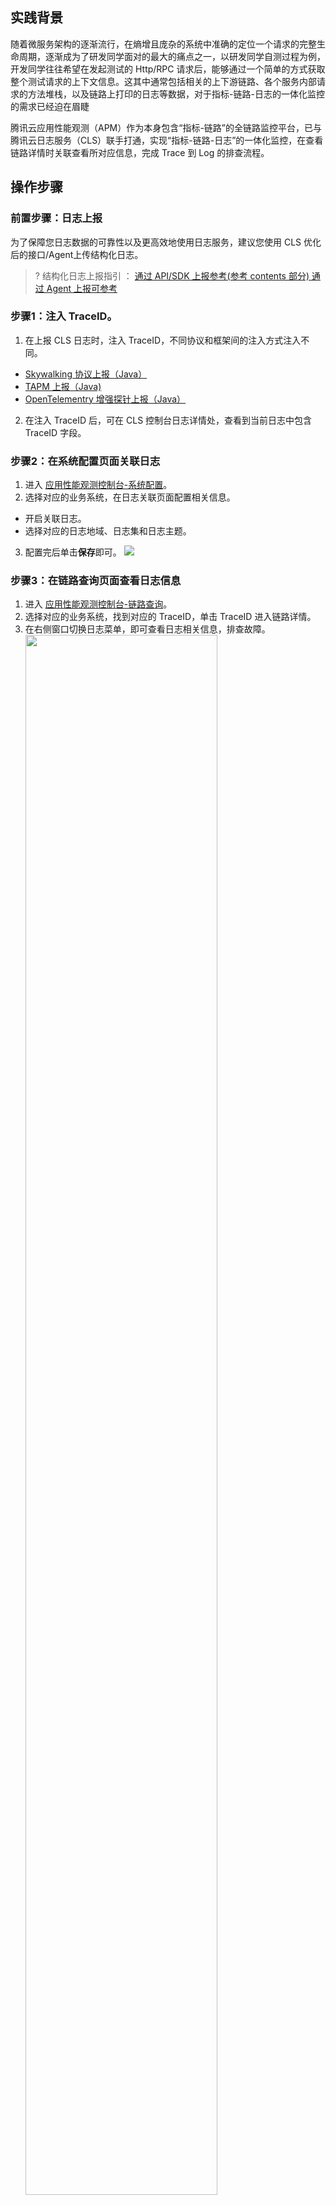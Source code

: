 
## 实践背景

随着微服务架构的逐渐流行，在熵增且庞杂的系统中准确的定位一个请求的完整生命周期，逐渐成为了研发同学面对的最大的痛点之一，以研发同学自测过程为例，开发同学往往希望在发起测试的 Http/RPC 请求后，能够通过一个简单的方式获取整个测试请求的上下文信息。这其中通常包括相关的上下游链路、各个服务内部请求的方法堆栈，以及链路上打印的日志等数据，对于指标-链路-日志的一体化监控的需求已经迫在眉睫

腾讯云应用性能观测（APM）作为本身包含“指标-链路”的全链路监控平台，已与 腾讯云日志服务（CLS）联手打通，实现“指标-链路-日志”的一体化监控，在查看链路详情时关联查看所对应信息，完成 Trace 到 Log 的排查流程。


## 操作步骤

### 前置步骤：日志上报

为了保障您日志数据的可靠性以及更高效地使用日志服务，建议您使用 CLS 优化后的接口/Agent上传结构化日志。
>? 结构化日志上报指引 ：
>[通过 API/SDK 上报参考(参考 contents  部分) ](https://cloud.tencent.com/document/product/614/59470)
>[通过 Agent 上报可参考](https://cloud.tencent.com/document/product/614/17419)


### 步骤1：注入 TraceID。

1. 在上报 CLS 日志时，注入 TraceID，不同协议和框架间的注入方式注入不同。
- [Skywalking 协议上报（Java）](https://cloud.tencent.com/document/product/1463/57870)
- [ TAPM 上报（Java)](https://cloud.tencent.com/document/product/1463/58198)
- [OpenTelementry 增强探针上报（Java）](https://cloud.tencent.com/document/product/1463/79410)
2. 在注入 TraceID 后，可在 CLS 控制台日志详情处，查看到当前日志中包含 TraceID 字段。

### 步骤2：在系统配置页面关联日志

1. 进入 [应用性能观测控制台-系统配置](https://console.cloud.tencent.com/apm/monitor/settings)。
2. 选择对应的业务系统，在日志关联页面配置相关信息。
 - 开启关联日志。
 - 选择对应的日志地域、日志集和日志主题。
3. 配置完后单击**保存**即可。
   ![](https://qcloudimg.tencent-cloud.cn/raw/1785475da96eba265aa330733d42c60c.png)

###  步骤3：在链路查询页面查看日志信息

1. 进入 [应用性能观测控制台-链路查询](https://console.cloud.tencent.com/apm/monitor/span)。
2. 选择对应的业务系统，找到对应的 TraceID，单击 TraceID 进入链路详情。
3. 在右侧窗口切换日志菜单，即可查看日志相关信息，排查故障。
   <img src="https://qcloudimg.tencent-cloud.cn/raw/e3feeb5df62e4e7d5712410249cc45cb.png" width="80%"></img>
